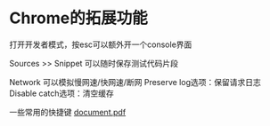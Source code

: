 # Chrome的拓展功能
打开开发者模式，按esc可以额外开一个console界面

Sources >> Snippet 可以随时保存测试代码片段

Network 可以模拟慢网速/快网速/断网
	Preserve log选项：保留请求日志
	Disable catch选项：清空缓存

一些常用的快捷键
<a href='&&&SFLOCALFILEPATH&&&document.pdf'>document.pdf</a>